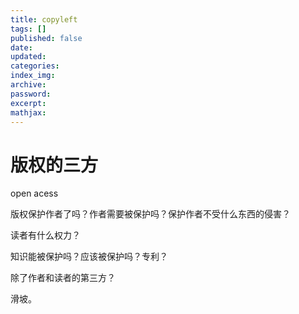 ```yaml
---
title: copyleft
tags: []
published: false
date:
updated:
categories:
index_img:
archive:
password:
excerpt:
mathjax:
---
```

# 版权的三方
open acess

版权保护作者了吗？作者需要被保护吗？保护作者不受什么东西的侵害？

读者有什么权力？

知识能被保护吗？应该被保护吗？专利？

除了作者和读者的第三方？

滑坡。
